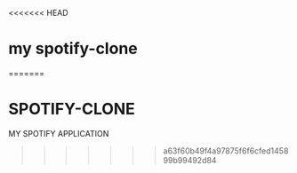 <<<<<<< HEAD
# my spotify-clone
=======
# SPOTIFY-CLONE
MY SPOTIFY APPLICATION
>>>>>>> a63f60b49f4a97875f6f6cfed145899b99492d84
